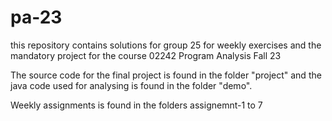 # pa-23

this repository contains solutions for group 25 for weekly exercises and the mandatory project for the course 02242 Program Analysis Fall 23

The source code for the final project is found in the folder "project" and the java code used for analysing is found in the folder "demo".

Weekly assignments is found in the folders assignemnt-1 to 7 
